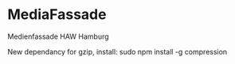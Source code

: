 # MediaFassade
Medienfassade HAW Hamburg

New dependancy for gzip, install: sudo npm install -g compression
